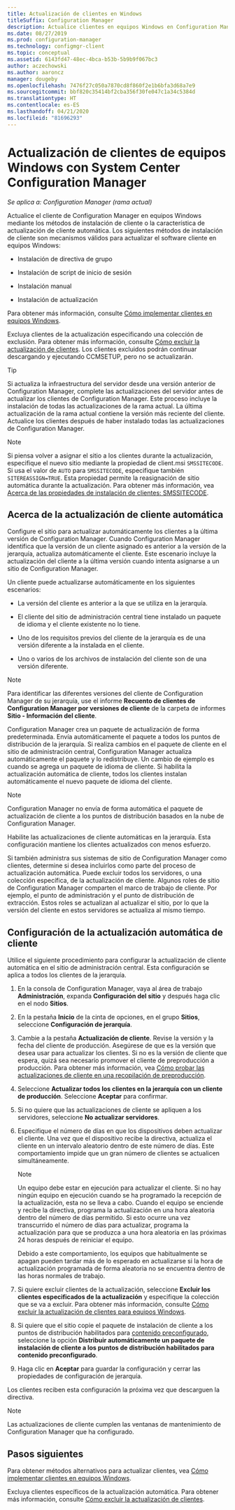 ```yaml
---
title: Actualización de clientes en Windows
titleSuffix: Configuration Manager
description: Actualice clientes en equipos Windows en Configuration Manager.
ms.date: 08/27/2019
ms.prod: configuration-manager
ms.technology: configmgr-client
ms.topic: conceptual
ms.assetid: 6143fd47-48ec-4bca-b53b-5b9b9f067bc3
author: aczechowski
ms.author: aaroncz
manager: dougeby
ms.openlocfilehash: 7476f27c050a7870cd8f860f2e1b6bfa3d68a7e9
ms.sourcegitcommit: bbf820c35414bf2cba356f30fe047c1a34c5384d
ms.translationtype: HT
ms.contentlocale: es-ES
ms.lasthandoff: 04/21/2020
ms.locfileid: "81696293"
---
```

# <a name="how-to-upgrade-clients-for-windows-computers-in-configuration-manager"></a>Actualización de clientes de equipos Windows con System Center Configuration Manager

*Se aplica a: Configuration Manager (rama actual)*

Actualice el cliente de Configuration Manager en equipos Windows mediante los métodos de instalación de cliente o la característica de actualización de cliente automática. Los siguientes métodos de instalación de cliente son mecanismos válidos para actualizar el software cliente en equipos Windows:  

- Instalación de directiva de grupo  

- Instalación de script de inicio de sesión  

- Instalación manual  

- Instalación de actualización  

Para obtener más información, consulte [Cómo implementar clientes en equipos Windows](../../deploy/deploy-clients-to-windows-computers.md).

Excluya clientes de la actualización especificando una colección de exclusión. Para obtener más información, consulte [Cómo excluir la actualización de clientes](exclude-clients-windows.md). Los clientes excluidos podrán continuar descargando y ejecutando CCMSETUP, pero no se actualizarán.

> [!TIP]  
> Si actualiza la infraestructura del servidor desde una versión anterior de Configuration Manager, complete las actualizaciones del servidor antes de actualizar los clientes de Configuration Manager. Este proceso incluye la instalación de todas las actualizaciones de la rama actual. La última actualización de la rama actual contiene la versión más reciente del cliente. Actualice los clientes después de haber instalado todas las actualizaciones de Configuration Manager.

> [!NOTE]
> Si piensa volver a asignar el sitio a los clientes durante la actualización, especifique el nuevo sitio mediante la propiedad de client.msi `SMSSITECODE`. Si usa el valor de `AUTO` para `SMSSITECODE`, especifique también `SITEREASSIGN=TRUE`. Esta propiedad permite la reasignación de sitio automática durante la actualización. Para obtener más información, vea [Acerca de las propiedades de instalación de clientes: SMSSITECODE](../../deploy/about-client-installation-properties.md#smssitecode).

## <a name="about-automatic-client-upgrade"></a><a name="bkmk_autoupdate"></a> Acerca de la actualización de cliente automática

Configure el sitio para actualizar automáticamente los clientes a la última versión de Configuration Manager. Cuando Configuration Manager identifica que la versión de un cliente asignado es anterior a la versión de la jerarquía, actualiza automáticamente el cliente. Este escenario incluye la actualización del cliente a la última versión cuando intenta asignarse a un sitio de Configuration Manager.  

Un cliente puede actualizarse automáticamente en los siguientes escenarios:  

- La versión del cliente es anterior a la que se utiliza en la jerarquía.  

- El cliente del sitio de administración central tiene instalado un paquete de idioma y el cliente existente no lo tiene.  

- Uno de los requisitos previos del cliente de la jerarquía es de una versión diferente a la instalada en el cliente.  

- Uno o varios de los archivos de instalación del cliente son de una versión diferente.  

> [!NOTE]  
> Para identificar las diferentes versiones del cliente de Configuration Manager de su jerarquía, use el informe **Recuento de clientes de Configuration Manager por versiones de cliente** de la carpeta de informes **Sitio - Información del cliente**.  

Configuration Manager crea un paquete de actualización de forma predeterminada. Envía automáticamente el paquete a todos los puntos de distribución de la jerarquía. Si realiza cambios en el paquete de cliente en el sitio de administración central, Configuration Manager actualiza automáticamente el paquete y lo redistribuye. Un cambio de ejemplo es cuando se agrega un paquete de idioma de cliente. Si habilita la actualización automática de cliente, todos los clientes instalan automáticamente el nuevo paquete de idioma del cliente.

> [!NOTE]  
> Configuration Manager no envía de forma automática el paquete de actualización de cliente a los puntos de distribución basados en la nube de Configuration Manager.  

Habilite las actualizaciones de cliente automáticas en la jerarquía. Esta configuración mantiene los clientes actualizados con menos esfuerzo.  

Si también administra sus sistemas de sitio de Configuration Manager como clientes, determine si desea incluirlos como parte del proceso de actualización automática. Puede excluir todos los servidores, o una colección específica, de la actualización de cliente. Algunos roles de sitio de Configuration Manager comparten el marco de trabajo de cliente. Por ejemplo, el punto de administración y el punto de distribución de extracción. Estos roles se actualizan al actualizar el sitio, por lo que la versión del cliente en estos servidores se actualiza al mismo tiempo.

## <a name="configure-automatic-client-upgrade"></a><a name="bkmk_configure"></a> Configuración de la actualización automática de cliente

Utilice el siguiente procedimiento para configurar la actualización de cliente automática en el sitio de administración central. Esta configuración se aplica a todos los clientes de la jerarquía.  

1. En la consola de Configuration Manager, vaya al área de trabajo **Administración**, expanda **Configuración del sitio** y después haga clic en el nodo **Sitios**.  

1. En la pestaña **Inicio** de la cinta de opciones, en el grupo **Sitios**, seleccione **Configuración de jerarquía**.  

1. Cambie a la pestaña **Actualización de cliente**. Revise la versión y la fecha del cliente de producción. Asegúrese de que es la versión que desea usar para actualizar los clientes. Si no es la versión de cliente que espera, quizá sea necesario promover el cliente de preproducción a producción. Para obtener más información, vea [Cómo probar las actualizaciones de cliente en una recopilación de preproducción](test-client-upgrades.md).  

1. Seleccione **Actualizar todos los clientes en la jerarquía con un cliente de producción**. Seleccione **Aceptar** para confirmar.  

1. Si no quiere que las actualizaciones de cliente se apliquen a los servidores, seleccione **No actualizar servidores**.  

1. Especifique el número de días en que los dispositivos deben actualizar el cliente. Una vez que el dispositivo recibe la directiva, actualiza el cliente en un intervalo aleatorio dentro de este número de días. Este comportamiento impide que un gran número de clientes se actualicen simultáneamente.

    > [!NOTE]
    > Un equipo debe estar en ejecución para actualizar el cliente. Si no hay ningún equipo en ejecución cuando se ha programado la recepción de la actualización, esta no se lleva a cabo. Cuando el equipo se enciende y recibe la directiva, programa la actualización en una hora aleatoria dentro del número de días permitido. Si esto ocurre una vez transcurrido el número de días para actualizar, programa la actualización para que se produzca a una hora aleatoria en las próximas 24 horas después de reiniciar el equipo.
    >
    > Debido a este comportamiento, los equipos que habitualmente se apagan pueden tardar más de lo esperado en actualizarse si la hora de actualización programada de forma aleatoria no se encuentra dentro de las horas normales de trabajo.

1. Si quiere excluir clientes de la actualización, seleccione **Excluir los clientes especificados de la actualización** y especifique la colección que se va a excluir. Para obtener más información, consulte [Cómo excluir la actualización de clientes para equipos Windows](exclude-clients-windows.md).

1. Si quiere que el sitio copie el paquete de instalación de cliente a los puntos de distribución habilitados para [contenido preconfigurado](../../../plan-design/hierarchy/manage-network-bandwidth.md#BKMK_PrestagingContent), seleccione la opción **Distribuir automáticamente un paquete de instalación de cliente a los puntos de distribución habilitados para contenido preconfigurado**.  

1. Haga clic en **Aceptar** para guardar la configuración y cerrar las propiedades de configuración de jerarquía.

Los clientes reciben esta configuración la próxima vez que descarguen la directiva.

> [!NOTE]
> Las actualizaciones de cliente cumplen las ventanas de mantenimiento de Configuration Manager que ha configurado.

## <a name="next-steps"></a>Pasos siguientes

Para obtener métodos alternativos para actualizar clientes, vea [Cómo implementar clientes en equipos Windows](../../deploy/deploy-clients-to-windows-computers.md).

Excluya clientes específicos de la actualización automática. Para obtener más información, consulte [Cómo excluir la actualización de clientes](exclude-clients-windows.md).
